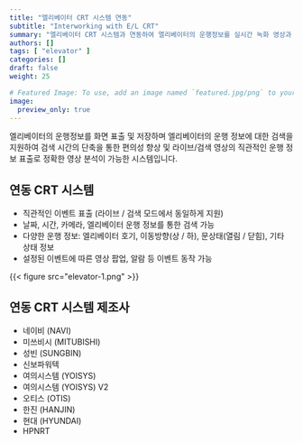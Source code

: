 ```yaml
---
title: "엘리베이터 CRT 시스템 연동"
subtitle: "Interworking with E/L CRT"
summary: "엘리베이터 CRT 시스템과 연동하여 엘리베이터의 운행정보를 실시간 녹화 영상과 함께 확인 및 검색이 가능한 시스템을 소개합니다.."
authors: []
tags: [ "elevator" ]
categories: []
draft: false
weight: 25

# Featured Image: To use, add an image named `featured.jpg/png` to your page's folder.
image:
  preview_only: true
---
```


엘리베이터의 운행정보를 화면 표출 및 저장하며 엘리베이터의 운행 정보에 대한 검색을 지원하여 검색 시간의 단축을 통한 편의성 향상 및 라이브/검색 영상의 직관적인 운행 정보 표출로 정확한 영상 분석이 가능한 시스템입니다.


## 연동 CRT 시스템

- 직관적인 이벤트 표출 (라이브 / 검색 모드에서 동일하게 지원)
- 날짜, 시간, 카메라, 엘리베이터 운행 정보를 통한 검색 가능
- 다양한 운행 정보: 엘리베이터 호기, 이동방향(상 / 하), 문상태(열림 / 닫힘), 기타 상태 정보
- 설정된 이벤트에 따른 영상 팝업, 알람 등 이벤트 동작 가능

{{< figure src="elevator-1.png" >}}

## 연동 CRT 시스템 제조사

- 네이비 (NAVI)
- 미쓰비시 (MITUBISHI)
- 성빈 (SUNGBIN)
- 신보파워텍 
- 여의시스템 (YOISYS)
- 여의시스템 (YOISYS) V2
- 오티스 (OTIS)
- 한진 (HANJIN)
- 현대 (HYUNDAI)
- HPNRT 


